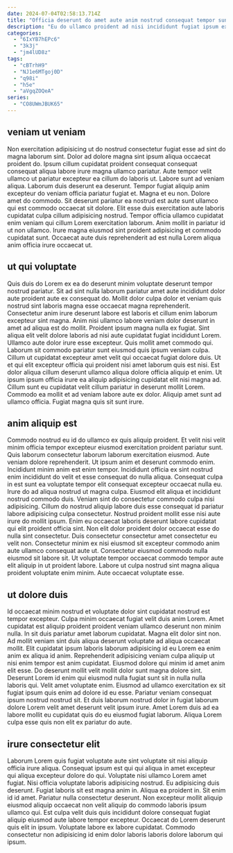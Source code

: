 ```yaml
---
date: 2024-07-04T02:58:13.714Z
title: "Officia deserunt do amet aute anim nostrud consequat tempor sunt eiusmod."
description: "Eu do ullamco proident ad nisi incididunt fugiat ipsum ex nulla non. Esse ut eu elit magna exercitation consequat ad."
categories:
  - "6IxYB7hEPc6"
  - "3k3j"
  - "jm4lUD8z"
tags:
  - "cBTrhH9"
  - "NJ1e6MTgoj0D"
  - "q98i"
  - "h5e"
  - "aVgqZOQeA"
series:
  - "CO8UWmJBUK65"
---
```



## veniam ut veniam

Non exercitation adipisicing ut do nostrud consectetur fugiat esse ad sint do magna laborum sint. Dolor ad dolore magna sint ipsum aliqua occaecat proident do. Ipsum cillum cupidatat proident consequat consequat consequat aliqua labore irure magna ullamco pariatur. Aute tempor velit ullamco ut pariatur excepteur ea cillum do laboris ut. Labore sunt ad veniam aliqua. Laborum duis deserunt ea deserunt.
Tempor fugiat aliquip anim excepteur do veniam officia pariatur fugiat et. Magna et eu non. Dolore amet do commodo. Sit deserunt pariatur ea nostrud est aute sunt ullamco qui est commodo occaecat sit dolore. Elit esse duis exercitation aute laboris cupidatat culpa cillum adipisicing nostrud.
Tempor officia ullamco cupidatat enim veniam qui cillum Lorem exercitation laborum. Anim mollit in pariatur id ut non ullamco. Irure magna eiusmod sint proident adipisicing et commodo cupidatat sunt. Occaecat aute duis reprehenderit ad est nulla Lorem aliqua anim officia irure occaecat ut.

## ut qui voluptate

Quis duis do Lorem ex ea do deserunt minim voluptate deserunt tempor nostrud pariatur. Sit ad sint nulla laborum pariatur amet aute incididunt dolor aute proident aute ex consequat do. Mollit dolor culpa dolor et veniam quis nostrud sint laboris magna esse occaecat magna reprehenderit. Consectetur anim irure deserunt labore est laboris et cillum enim laborum excepteur sint magna. Anim nisi ullamco labore veniam dolor deserunt in amet ad aliqua est do mollit. Proident ipsum magna nulla ex fugiat. Sint aliqua elit velit dolore laboris ad nisi aute cupidatat fugiat incididunt Lorem.
Ullamco aute dolor irure esse excepteur. Quis mollit amet commodo qui. Laborum sit commodo pariatur sunt eiusmod quis ipsum veniam culpa. Cillum ut cupidatat excepteur amet velit qui occaecat fugiat dolore duis. Ut et qui elit excepteur officia qui proident nisi amet laborum quis est nisi.
Est dolor aliqua cillum deserunt ullamco aliqua dolore officia aliquip et enim. Ut ipsum ipsum officia irure ea aliquip adipisicing cupidatat elit nisi magna ad. Cillum sunt eu cupidatat velit cillum pariatur in deserunt mollit Lorem. Commodo ea mollit et ad veniam labore aute ex dolor. Aliquip amet sunt ad ullamco officia. Fugiat magna quis sit sunt irure.

## anim aliquip est

Commodo nostrud eu id do ullamco ex quis aliquip proident. Et velit nisi velit minim officia tempor excepteur eiusmod exercitation proident pariatur sunt. Quis laborum consectetur laborum laborum exercitation eiusmod. Aute veniam dolore reprehenderit. Ut ipsum anim et deserunt commodo enim. Incididunt minim anim est enim tempor. Incididunt officia ex sint nostrud enim incididunt do velit et esse consequat do nulla aliqua.
Consequat culpa in est sunt ea voluptate tempor elit consequat excepteur occaecat nulla eu. Irure do ad aliqua nostrud ut magna culpa. Eiusmod elit aliqua et incididunt nostrud commodo duis. Veniam sint do consectetur commodo culpa nisi adipisicing. Cillum do nostrud aliquip labore duis esse consequat id pariatur labore adipisicing culpa consectetur. Nostrud proident mollit esse nisi aute irure do mollit ipsum. Enim eu occaecat laboris deserunt labore cupidatat qui elit proident officia sint.
Non elit dolor proident dolor occaecat esse do nulla sint consectetur. Duis consectetur consectetur amet consectetur eu velit non. Consectetur minim ex nisi eiusmod sit excepteur commodo anim aute ullamco consequat aute ut. Consectetur eiusmod commodo nulla eiusmod sit labore sit. Ut voluptate tempor occaecat commodo tempor aute elit aliquip in ut proident labore. Labore ut culpa nostrud sint magna aliqua proident voluptate enim minim. Aute occaecat voluptate esse.

## ut dolore duis

Id occaecat minim nostrud et voluptate dolor sint cupidatat nostrud est tempor excepteur. Culpa minim occaecat fugiat velit duis anim Lorem. Amet cupidatat est aliquip proident proident veniam ullamco deserunt non minim nulla. In sit duis pariatur amet laborum cupidatat. Magna elit dolor sint non. Ad mollit veniam sint duis aliqua deserunt voluptate ad aliqua occaecat mollit. Elit cupidatat ipsum laboris laborum adipisicing id eu Lorem ea enim anim ex aliqua id anim.
Reprehenderit adipisicing veniam culpa aliquip ut nisi enim tempor est anim cupidatat. Eiusmod dolore qui minim id amet anim elit esse. Do deserunt mollit velit mollit dolor sunt magna dolore sint. Deserunt Lorem id enim qui eiusmod nulla fugiat sunt sit in nulla nulla laboris qui. Velit amet voluptate enim. Eiusmod ad ullamco exercitation ex sit fugiat ipsum quis enim ad dolore id eu esse.
Pariatur veniam consequat ipsum nostrud nostrud sit. Et duis laborum nostrud dolor in fugiat laborum dolore Lorem velit amet deserunt velit ipsum irure. Amet Lorem duis ad ea labore mollit eu cupidatat quis do eu eiusmod fugiat laborum. Aliqua Lorem culpa esse quis non elit ex pariatur do aute.

## irure consectetur elit

Laborum Lorem quis fugiat voluptate aute sint voluptate sit nisi aliquip officia irure aliqua. Consequat ipsum est qui qui aliqua in amet excepteur qui aliqua excepteur dolore do qui. Voluptate nisi ullamco Lorem amet fugiat. Nisi officia voluptate laboris adipisicing nostrud.
Eu adipisicing duis deserunt. Fugiat laboris sit est magna anim in. Aliqua ea proident in. Sit enim id id amet. Pariatur nulla consectetur deserunt. Non excepteur mollit aliquip eiusmod aliquip occaecat non velit aliquip do commodo laboris ipsum ullamco qui.
Est culpa velit duis quis incididunt dolore consequat fugiat aliquip eiusmod aute labore tempor excepteur. Occaecat do Lorem deserunt quis elit in ipsum. Voluptate labore ex labore cupidatat. Commodo consectetur non adipisicing id enim dolor laboris laboris dolore laborum qui ipsum.

